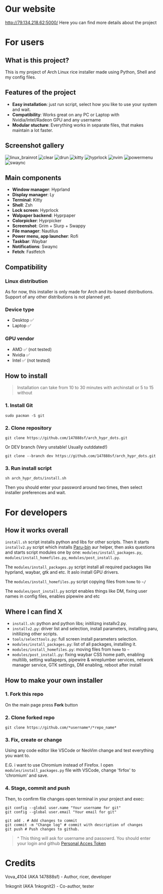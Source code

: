 # Our website
http://79.134.218.62:5000/
Here you can find more details about the project

# For users

## What is this project?
This is my project of Arch Linux rice installer made using Python, Shell and my config files.

## Features of the project 

- **Easy installation**: just run script, select how you like to use your system and wait.
- **Compatibility**: Works great on any PC or Laptop with Nvidia/Intel/Radeon GPU and any username
- **Modular stucture**: Everything works in separate files, that makes maintain a lot faster.

## Screenshot gallery

![linux_brainrot](https://images2.imgbox.com/17/72/TDNyHzEz_o.png)
![clear](https://images2.imgbox.com/d3/0a/UpxFgZjj_o.png)
![drun](https://images2.imgbox.com/ed/78/35UuRqLG_o.png)
![kitty](https://images2.imgbox.com/c8/4a/TxEgMWUz_o.png)
![hyprlock](https://images2.imgbox.com/77/26/ABvAF4QF_o.png)
![nvim](https://images2.imgbox.com/99/80/1FxfEXs3_o.png)
![powermenu](https://images2.imgbox.com/08/11/qRBCBrEa_o.png)
![swaync](https://images2.imgbox.com/22/a8/nDRZPMDO_o.png)

## Main components

- **Window manager**: Hyprland
- **Display manager**: Ly
- **Terminal**: Kitty
- **Shell**: Zsh
- **Lock screen**: Hyprlock
- **Walpaper backend**: Hyprpaper
- **Colorpicker**: Hyprpicker
- **Screenshot**: Grim + Slurp + Swappy
- **File manager**: Nautilus
- **Power menu, app launcher**: Rofi
- **Taskbar**: Waybar
- **Notifications**: Swaync
- **Fetch**: Fastfetch

## Compatibility

### Linux distribution
As for now, this installer is only made for Arch and its-based distributions. Support of any other distributions is not planned yet.
### Device type
- Desktop ✅
- Laptop ✅
### GPU vendor
- AMD ✅ (not tested)
- Nvidia ✅
- Intel ✅ (not tested)

## How to install

> Installation can take from 10 to 30 minutes with archinstall or 5 to 15 without

### 1. Install Git
```
sudo pacman -S git
```

### 2. Сlone repository
```
git clone https://github.com/147888sf/arch_hypr_dots.git
```

Or DEV branch (Very unstable! Usually outddated!)
```
git clone --branch dev https://github.com/147888sf/arch_hypr_dots.git
```

### 3. Run install script
```
sh arch_hypr_dots/install.sh
```

Then you should enter your password around two times, then select installer preferences and wait.

# For developers

## How it works overall

`install.sh` script installs python and libs for other scripts. Then it starts `installv2.py` script which installs [Paru-bin](https://aur.archlinux.org/packages/paru-bin]) aur helper, then asks questions and starts script modules one by one: `modules/install_packages.py`, `modules/install_homefiles.py`, `modules/post_install.py`.

The `modules/install_packages.py` script install all required packages like hyprland, waybar, gtk and etc. It aslo install GPU drivers.

The `modules/install_homefiles.py` script copying files from `home` to `~/`

The `modules/post_install.py` script enables things like DM, fixing user names in config files, enables pipewire and etc

## Where I can find X

- `install.sh`: python and python libs; initilizng installv2.py.
- `installv2.py`: driver list and selection, install parameters, installing paru, initilizing other scripts.
- `tools/selecttools.py`: full screen install parameters selection.
- `modules/install_packages.py`: list of all packages, installing it.
- `modules/install_homefiles.py`: moving files from `home` to `~`
- `modules/post_install.py`: fixing waybar CSS home path, enabling multilib, setting wallapeprs, pipewire & wireplumber services, network manager service, GTK settings, DM enabling, reboot after install

## How to make your own installer

### 1. Fork this repo
On the main page press **Fork** button

### 2. Clone forked repo
```
git clone https://github.com/*username*/*repo_name*
```
### 3. Fix, create or change
Using any code editor like VSCode or NeoVim change and test everything you want to.

E.G. i want to use Chromium instead of Firefox. I open `modules/install_packages.py` file with VSCode, change 'firfox' to 'chromium' and save.

### 4. Stage, commit and push
Then, to confirm file changes open terminal in your project and exec:
```
git config --global user.name "Your username for git"
git config --global user.email "Your email for git"

git add . # Add changes to commit
git commit -m "Change log" # commit with description of changes
git push # Push changes to github.
```
> ^ This thing will ask for username and passowrd. You should enter your login and github [Personal Acces Token](https://docs.github.com/en/authentication/keeping-your-account-and-data-secure/managing-your-personal-access-tokens)


# Credits
Vova_4104 (AKA 147888sf) - Author, ricer, developer

1nkognit (AKA 1nkognit2) - Co-author, tester